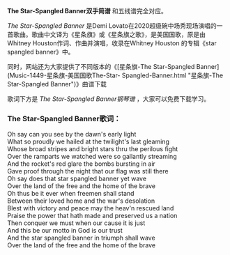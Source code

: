 

**The Star-Spangled Banner双手简谱** 和五线谱完全对应。

_The Star-Spangled Banner_ 是Demi
Lovato在2020超级碗中场秀现场演唱的一首歌曲。歌曲中文译为《星条旗》或《星条旗之歌》，是美国国歌，原是由Whitney
Houston作词、作曲并演唱，收录在Whitney Houston 的专辑《star spangled banner》中。

同时，网站还为大家提供了不同版本的《[星条旗-The Star-Spangled Banner](Music-1449-星条旗-美国国歌The-Star-
Spangled-Banner.html "星条旗-The Star-Spangled Banner")》曲谱下载

歌词下方是 _The Star-Spangled Banner钢琴谱_ ，大家可以免费下载学习。

### The Star-Spangled Banner歌词：

Oh say can you see by the dawn's early light  
What so proudly we hailed at the twilight's last gleaming  
Whose broad stripes and bright stars thru the perilous fight  
Over the ramparts we watched were so gallantly streaming  
And the rocket's red glare the bombs bursting in air  
Gave proof through the night that our flag was still there  
Oh say does that star spangled banner yet wave  
Over the land of the free and the home of the brave  
Oh thus be it ever when freemen shall stand  
Between their loved home and the war's desolation  
Blest with victory and peace may the heav'n rescued land  
Praise the power that hath made and preserved us a nation  
Then conquer we must when our cause it is just  
And this be our motto in God is our trust  
And the star spangled banner in triumph shall wave  
Over the land of the free and the home of the brave

